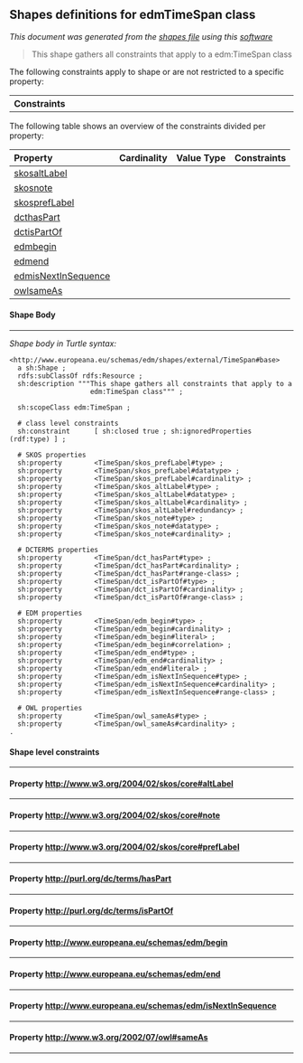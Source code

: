 
## Shapes definitions for edmTimeSpan class
_This document was generated from the [shapes file](/shapes-edm/src/main/resources/etc/edm/shapes/external/TimeSpan.ttl) using this [software](/shapes-doc)_
> This shape gathers all constraints that apply to a edm:TimeSpan class

The following constraints apply to shape or are not restricted to a specific property:
<table>
<tr><th align="right">Constraints</th><td width='100%'></td></tr>
</table>

The following table shows an overview of the constraints divided per property:

| Property | Cardinality | Value Type | Constraints |
| :--- | :--: | :--: | :--- |
|<a href="#skosaltLabel">skosaltLabel</a>||||
|<a href="#skosnote">skosnote</a>||||
|<a href="#skosprefLabel">skosprefLabel</a>||||
|<a href="#dcthasPart">dcthasPart</a>||||
|<a href="#dctisPartOf">dctisPartOf</a>||||
|<a href="#edmbegin">edmbegin</a>||||
|<a href="#edmend">edmend</a>||||
|<a href="#edmisNextInSequence">edmisNextInSequence</a>||||
|<a href="#owlsameAs">owlsameAs</a>||||

#### Shape Body
------
_Shape body in Turtle syntax:_

```
<http://www.europeana.eu/schemas/edm/shapes/external/TimeSpan#base>
  a sh:Shape ;
  rdfs:subClassOf rdfs:Resource ;
  sh:description """This shape gathers all constraints that apply to a 
                    edm:TimeSpan class""" ;

  sh:scopeClass edm:TimeSpan ;

  # class level constraints
  sh:constraint      [ sh:closed true ; sh:ignoredProperties (rdf:type) ] ;

  # SKOS properties
  sh:property        <TimeSpan/skos_prefLabel#type> ;
  sh:property        <TimeSpan/skos_prefLabel#datatype> ;
  sh:property        <TimeSpan/skos_prefLabel#cardinality> ;
  sh:property        <TimeSpan/skos_altLabel#type> ;
  sh:property        <TimeSpan/skos_altLabel#datatype> ;
  sh:property        <TimeSpan/skos_altLabel#cardinality> ;
  sh:property        <TimeSpan/skos_altLabel#redundancy> ;
  sh:property        <TimeSpan/skos_note#type> ;
  sh:property        <TimeSpan/skos_note#datatype> ;
  sh:property        <TimeSpan/skos_note#cardinality> ;

  # DCTERMS properties
  sh:property        <TimeSpan/dct_hasPart#type> ;
  sh:property        <TimeSpan/dct_hasPart#cardinality> ;
  sh:property        <TimeSpan/dct_hasPart#range-class> ;
  sh:property        <TimeSpan/dct_isPartOf#type> ;
  sh:property        <TimeSpan/dct_isPartOf#cardinality> ;
  sh:property        <TimeSpan/dct_isPartOf#range-class> ;

  # EDM properties
  sh:property        <TimeSpan/edm_begin#type> ;
  sh:property        <TimeSpan/edm_begin#cardinality> ;
  sh:property        <TimeSpan/edm_begin#literal> ;
  sh:property        <TimeSpan/edm_begin#correlation> ;
  sh:property        <TimeSpan/edm_end#type> ;
  sh:property        <TimeSpan/edm_end#cardinality> ;
  sh:property        <TimeSpan/edm_end#literal> ;
  sh:property        <TimeSpan/edm_isNextInSequence#type> ;
  sh:property        <TimeSpan/edm_isNextInSequence#cardinality> ;
  sh:property        <TimeSpan/edm_isNextInSequence#range-class> ;

  # OWL properties
  sh:property        <TimeSpan/owl_sameAs#type> ;
  sh:property        <TimeSpan/owl_sameAs#cardinality> ;
.
```

#### Shape level constraints
------
#### Property <a id="skosaltLabel" target="_blank" href="http://www.w3.org/2004/02/skos/core#altLabel">http://www.w3.org/2004/02/skos/core#altLabel</a>
------
#### Property <a id="skosnote" target="_blank" href="http://www.w3.org/2004/02/skos/core#note">http://www.w3.org/2004/02/skos/core#note</a>
------
#### Property <a id="skosprefLabel" target="_blank" href="http://www.w3.org/2004/02/skos/core#prefLabel">http://www.w3.org/2004/02/skos/core#prefLabel</a>
------
#### Property <a id="dcthasPart" target="_blank" href="http://purl.org/dc/terms/hasPart">http://purl.org/dc/terms/hasPart</a>
------
#### Property <a id="dctisPartOf" target="_blank" href="http://purl.org/dc/terms/isPartOf">http://purl.org/dc/terms/isPartOf</a>
------
#### Property <a id="edmbegin" target="_blank" href="http://www.europeana.eu/schemas/edm/begin">http://www.europeana.eu/schemas/edm/begin</a>
------
#### Property <a id="edmend" target="_blank" href="http://www.europeana.eu/schemas/edm/end">http://www.europeana.eu/schemas/edm/end</a>
------
#### Property <a id="edmisNextInSequence" target="_blank" href="http://www.europeana.eu/schemas/edm/isNextInSequence">http://www.europeana.eu/schemas/edm/isNextInSequence</a>
------
#### Property <a id="owlsameAs" target="_blank" href="http://www.w3.org/2002/07/owl#sameAs">http://www.w3.org/2002/07/owl#sameAs</a>
------
